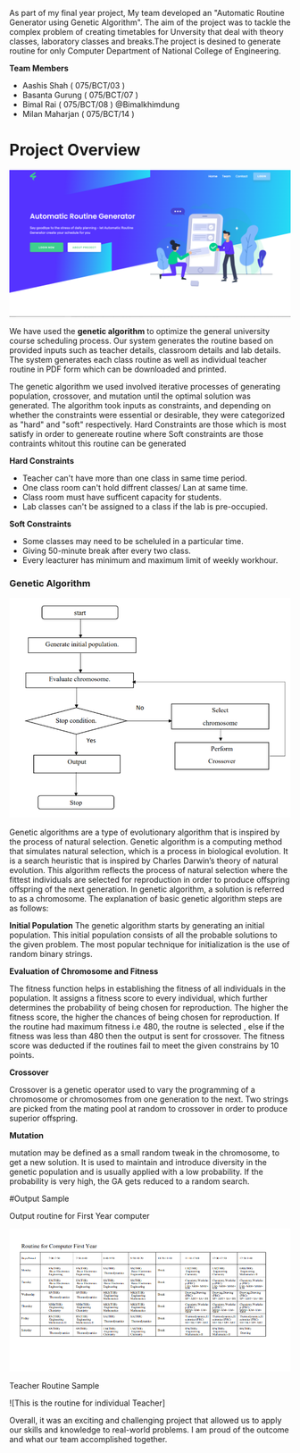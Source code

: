 As part of my final year project, My team developed an "Automatic Routine Generator using Genetic Algorithm". The aim of the project was to tackle the complex problem of creating timetables for Unversity that deal with theory classes, laboratory classes and breaks.The project is desined to generate routine for only Computer Department of National College of Engineering.

**Team Members**
- Aashis Shah ( 075/BCT/03 ) 
- Basanta Gurung ( 075/BCT/07 )
- Bimal Rai ( 075/BCT/08 ) @Bimalkhimdung
- Milan Maharjan ( 075/BCT/14 ) 


# Project Overview

![Project Landing page ](/Image%20for%20redme/Major%20Project.png)

We have  used the **genetic algorithm** to optimize the general university course scheduling process. Our system generates the routine based on provided inputs such as teacher details, classroom details and lab details. The system generates each class routine as well as individual teacher routine in PDF form which can be downloaded and printed.

The genetic algorithm we used involved iterative processes of generating population, crossover, and mutation until the optimal solution was generated. The algorithm took inputs as constraints, and depending on whether the constraints were essential or desirable, they were categorized as "hard" and "soft" respectively. Hard Constraints are those which is most satisfy in order to genereate routine where Soft constraints are those contraints whitout this routine can be generated

**Hard Constraints**
- Teacher can't have more than one class in same time period.
- One class room can't hold diffrent classes/ Lan at same time.
- Class room must have sufficent capacity for students.
- Lab classes can't be assigned to a class if the lab is pre-occupied.

**Soft Constraints**

- Some classes may need to be scheluled in a particular time.
- Giving 50-minute break after every two class.
- Every leacturer has minimum and maximum limit of weekly workhour.

### Genetic Algorithm 

![Genetic Algorithm Process](/Image%20for%20redme/Genetic%20Algorithm.png)

Genetic algorithms are a type of evolutionary algorithm that is inspired by the process of natural selection. Genetic algorithm is a computing method that simulates natural selection, which is a process in biological evolution. It is a search heuristic that is inspired by Charles 
Darwin’s theory of natural evolution. This algorithm reflects the process of natural selection where the fittest individuals are selected for reproduction in order to produce offspring offspring of  the next generation. In genetic algorithm, a solution is referred to as a chromosome. The 
explanation of basic genetic algorithm steps are as follows:

**Initial Population**
The genetic algorithm starts by generating an initial population. This initial population consists of all the probable solutions to the given problem. The most popular technique for 
initialization is the use of random binary strings. 

**Evaluation of Chromosome and Fitness**

The fitness function helps in establishing the fitness of all individuals in the population. It assigns a fitness score to every individual, which further determines the probability of being chosen for reproduction. The higher the fitness score, the higher the chances of being chosen for reproduction. If the routine had maximum fitness i.e 480, the routne is selected , else if the fitness was less than 480 then the output is sent for crossover. The fitness score was deducted if the routines fail to meet the given constrains by 10 points.

**Crossover**

Crossover is a genetic operator used to vary the programming of a chromosome or chromosomes from one generation to the next. Two strings are picked from the mating pool 
at random to crossover in order to produce superior offspring.

**Mutation**

mutation may be defined as a small random tweak in the chromosome, to get a new solution. It is used to maintain and introduce diversity in the genetic population and is usually applied with a low probability. If the probability is very high, the GA gets reduced to a random search.


#Output Sample

Output routine for First Year computer

![This is the output sample for first year](/Image%20for%20redme/First%20Year%20Routine.png)

Teacher Routine Sample

![This is the routine for individual Teacher]







Overall, it was an exciting and challenging project that allowed us to apply our skills and knowledge to real-world problems. I am proud of the outcome and what our team accomplished together.
